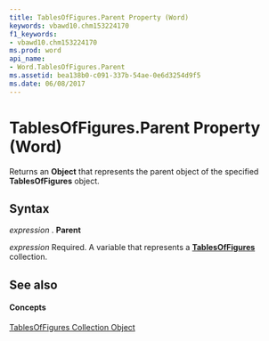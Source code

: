 ```yaml
---
title: TablesOfFigures.Parent Property (Word)
keywords: vbawd10.chm153224170
f1_keywords:
- vbawd10.chm153224170
ms.prod: word
api_name:
- Word.TablesOfFigures.Parent
ms.assetid: bea138b0-c091-337b-54ae-0e6d3254d9f5
ms.date: 06/08/2017
---
```



# TablesOfFigures.Parent Property (Word)

Returns an  **Object** that represents the parent object of the specified **TablesOfFigures** object.


## Syntax

 _expression_ . **Parent**

 _expression_ Required. A variable that represents a **[TablesOfFigures](Word.tablesoffigures.md)** collection.


## See also


#### Concepts


[TablesOfFigures Collection Object](Word.tablesoffigures.md)

